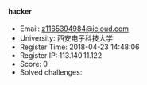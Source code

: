 #### hacker  

* Email: z1165394984@icloud.com  
* University: 西安电子科技大学  
* Register Time: 2018-04-23 14:48:06  
* Register IP: 113.140.11.122  
* Score: 0  
* Solved challenges: 
